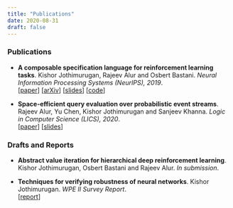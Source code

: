 ```yaml
---
title: "Publications"
date: 2020-08-31
draft: false
---
```


### Publications

* __A composable specification language for reinforcement learning tasks__.
   Kishor Jothimurugan, Rajeev Alur and Osbert Bastani.
   _Neural Information Processing Systems (NeurIPS), 2019_.  
   [[paper](papers/spectrl_full.pdf)]
   [[arXiv](https://arxiv.org/abs/2008.09293)]
   [[slides](https://drive.google.com/file/d/1-TfjsnnWWFI9Dz0rAGBgjoRJ6ESlKSzJ/view?usp=sharing)]
   [[code](https://github.com/keyshor/spectrl_tool)]

* __Space-efficient query evaluation over probabilistic event streams__.
   Rajeev Alur, Yu Chen, Kishor Jothimurugan and Sanjeev Khanna.
   _Logic in Computer Science (LICS), 2020_.  
   [[paper](papers/lics20.pdf)]
   [[slides](https://docs.google.com/presentation/d/1hIBcbCh8aD63NEWL2lydmi2Wprz72wcQohP8e8yU1BA/edit?usp=sharing)]


### Drafts and Reports

* __Abstract value iteration for hierarchical deep reinforcement learning__.
   Kishor Jothimurugan, Osbert Bastani and Rajeev Alur.
   _In submission_.

* __Techniques for verifying robustness of neural networks__.
   Kishor Jothimurugan.
   _WPE II Survey Report_.  
   [[report](papers/wpe2.pdf)]
